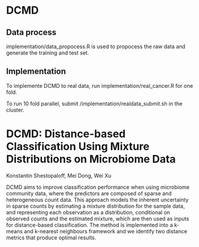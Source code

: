 # DCMD

## Data process
implementation/data_propocess.R is used to propocess the raw data and generate the training and test set. 

## Implementation
To implemente DCMD to real data, run implementation/real_cancer.R for one fold.

To run 10 fold parallel, submit /implementation/realdata_submit.sh in the cluster.

# DCMD: Distance-based Classification Using Mixture Distributions on Microbiome Data

Konstantin Shestopaloff, Mei Dong, Wei Xu

DCMD aims to improve classification performance when using microbiome community data, where the predictors are composed of sparse and heterogeneous count data. This approach models the inherent uncertainty in sparse counts by estimating a mixture distribution for the sample data, and representing each observation as a distribution, conditional on observed counts and the estimated mixture, which are then used as inputs for distance-based classification. The method is implemented into a k-means and k-nearest neighbours framework and we identify two distance metrics that produce optimal results. 
